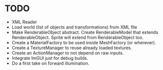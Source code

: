 # TODO

- XML Reader
- Load world (list of objects and transformations) from XML file
- Make RenderableObject abstract. Create RenderableModel that extends RenderableObject. Sprite will extend from RenderableObject too.
- Create a MaterialFactory to be used inside MeshFactory (or wherever).
- Create a TextureManager to reuse already loaded textures.
- Create an ActionManager to not depend on raw inputs.
- Integrate ImGUI just for debug builds.
- Do a first take on forward illumination.